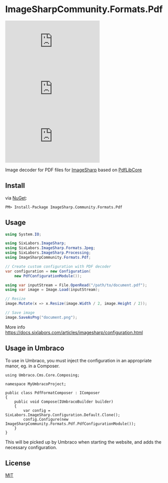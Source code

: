 # ImageSharpCommunity.Formats.Pdf

[![Downloads](https://img.shields.io/nuget/dt/ImageSharpCommunity.Formats.Pdf?color=cc9900)](https://www.nuget.org/packages/ImageSharpCommunity.Formats.Pdf/)
[![NuGet](https://img.shields.io/nuget/vpre/ImageSharpCommunity.Formats.Pdf?color=0273B3)](https://www.nuget.org/packages/ImageSharpCommunity.Formats.Pdf)
[![GitHub license](https://img.shields.io/github/license/skttl/ImageSharp.Community.Formats.Pdf?color=8AB803)](https://github.com/skttl/ImageSharp.Community.Formats.Pdf/blob/main/LICENSE)

Image decoder for PDF files for [ImageSharp](https://docs.sixlabors.com/articles/imagesharp/index.html) based on [PdfLibCore](https://github.com/jbaarssen/PdfLibCore)

## Install
via [NuGet](https://www.nuget.org/packages/ImageSharpCommunity.Formats.Pdf):
```
PM> Install-Package ImageSharp.Community.Formats.Pdf
```

## Usage

```C#
using System.IO;

using SixLabors.ImageSharp;
using SixLabors.ImageSharp.Formats.Jpeg;
using SixLabors.ImageSharp.Processing;
using ImageSharpCommunity.Formats.Pdf;

// Create custom configuration with PDF decoder
var configuration = new Configuration(
    new PdfConfigurationModule());

using var inputStream = File.OpenRead("/path/to/document.pdf");
using var image = Image.Load(inputStream);

// Resize
image.Mutate(x => x.Resize(image.Width / 2, image.Height / 2)); 

// Save image
image.SaveAsPng("document.png");
```
More info <https://docs.sixlabors.com/articles/imagesharp/configuration.html>

## Usage in Umbraco

To use in Umbraco, you must inject the configuration in an appropriate manor, eg. in a Composer.

```
using Umbraco.Cms.Core.Composing;

namespace MyUmbracoProject;

public class PdfFormatComposer : IComposer
{
    public void Compose(IUmbracoBuilder builder)
    {
        var config = SixLabors.ImageSharp.Configuration.Default.Clone();
        config.Configure(new ImageSharpCommunity.Formats.Pdf.PdfConfigurationModule());
    }
}

```

This will be picked up by Umbraco when starting the website, and adds the necessary configuration.

## License
[MIT](LICENSE)